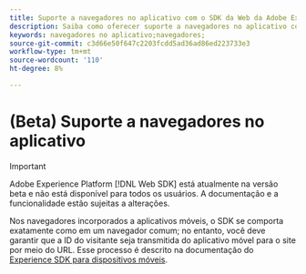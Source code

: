 ```yaml
---
title: Suporte a navegadores no aplicativo com o SDK da Web da Adobe Experience Platform
description: Saiba como oferecer suporte a navegadores no aplicativo com o Adobe Experience Platform Web SDK.
keywords: navegadores no aplicativo;navegadores;
source-git-commit: c3d66e50f647c2203fcdd5ad36ad86ed223733e3
workflow-type: tm+mt
source-wordcount: '110'
ht-degree: 8%

---
```



# (Beta) Suporte a navegadores no aplicativo

>[!IMPORTANT]
>
>Adobe Experience Platform [!DNL Web SDK] está atualmente na versão beta e não está disponível para todos os usuários. A documentação e a funcionalidade estão sujeitas a alterações.

Nos navegadores incorporados a aplicativos móveis, o SDK se comporta exatamente como em um navegador comum; no entanto, você deve garantir que a ID do visitante seja transmitida do aplicativo móvel para o site por meio do URL. Esse processo é descrito na documentação do [Experience SDK para dispositivos móveis](https://experienceleague.adobe.com/docs/mobile-services/ios/sdk-reference-ios/hybrid-app.html).
